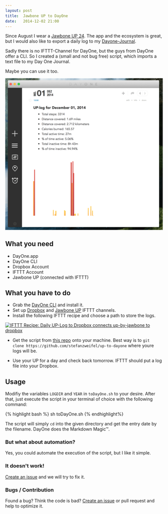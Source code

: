 ```yaml
---
layout: post
title:  Jawbone UP to DayOne
date:   2014-12-02 21:00
---
```


Since August I wear a [Jawbone UP 24](https://jawbone.com/up). The app and the  ecosystem is great, but I would also like to export a daily log to my [Dayone-Journal](http://dayoneapp.com).

Sadly there is no IFTTT-Channel for DayOne, but the guys from DayOne offer a CLI. So I created a (small and not bug free) script, which imports a text file to my Day One Journal.

Maybe you can use it too.

![Dayone.app View of generated entry](/img/posts/jawbone-up-to-dayone/dayone-view.png)

## What you need

- DayOne.app
- DayOne CLI
- Dropbox Account
- IFTTT Account
- Jawbone UP (connected with IFTTT)

## What you have to do

- Grab the [DayOne CLI](http://dayoneapp.com/downloads/dayone-cli.pkg) and install it.
- Set up [Dropbox](https://ifttt.com/dropbox) and [Jawbone UP](https://ifttt.com/jawbone_up) IFTTT channels.
- Install the following IFTTT recipe and choose a path to store the logs.

<a href="https://ifttt.com/view_embed_recipe/224961-daily-up-log-to-dropbox" target = "_blank" class="embed_recipe embed_recipe-l_23" id= "embed_recipe-224961"><img src= 'https://ifttt.com/recipe_embed_img/224961' alt="IFTTT Recipe: Daily UP-Log to Dropbox connects up-by-jawbone to dropbox" width="370px" style="max-width:100%"/></a><script async type="text/javascript" src= "//ifttt.com/assets/embed_recipe.js"></script>

- Get the script from [this repo](//github.com/stefanzweifel/up-to-dayone) onto your machine. Best way is to `git clone https://github.com/stefanzweifel/up-to-dayone` where youre logs will be.

- Use your UP for a day and check back tomorrow. IFTTT should put a log file into your Dropbox.

## Usage

Modifiy the variables `LOGDIR` and `YEAR` in `toDayOne.sh` to your desire. After that, just execute the script in your terminal of choice with the following command:

{% highlight bash %}
sh toDayOne.sh
{% endhighlight%}

The script will simply `cd` into the given directory and get the entry date by the filename. DayOne does the Markdown Magic&trade;.

### But what about automation?

Yes, you could automate the execution of the script, but I like it simple.

### It doesn't work!

[Create an issue](//github.com/stefanzweifel/up-to-dayone/issues/new) and we will try to fix it.

### Bugs / Contribution

Found a bug? Think the code is bad? [Create an issue](//github.com/stefanzweifel/up-to-dayone/issues/new) or pull request and help to optimize it.
